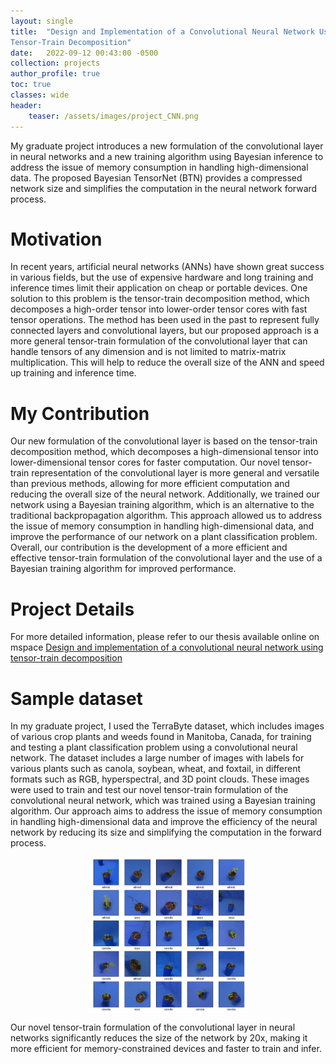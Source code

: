 ```yaml
---
layout: single
title:  "Design and Implementation of a Convolutional Neural Network Using
Tensor-Train Decomposition"
date:   2022-09-12 00:43:00 -0500
collection: projects
author_profile: true
toc: true
classes: wide
header:
    teaser: /assets/images/project_CNN.png
---
```


My graduate project introduces a new formulation of the convolutional layer in neural networks and a new training algorithm using Bayesian inference to address the issue of memory consumption in handling high-dimensional data. The proposed Bayesian TensorNet (BTN) provides a compressed network size and simplifies the computation in the neural network forward process.

# Motivation
In recent years, artificial neural networks (ANNs) have shown great success in various fields, but the use of expensive hardware and long training and inference times limit their application on cheap or portable devices. One solution to this problem is the tensor-train decomposition method, which decomposes a high-order tensor into lower-order tensor cores with fast tensor operations. The method has been used in the past to represent fully connected layers and convolutional layers, but our proposed approach is a more general tensor-train formulation of the convolutional layer that can handle tensors of any dimension and is not limited to matrix-matrix multiplication. This will help to reduce the overall size of the ANN and speed up training and inference time.

# My Contribution
Our new formulation of the convolutional layer is based on the tensor-train decomposition method, which decomposes a high-dimensional tensor into lower-dimensional tensor cores for faster computation. Our novel tensor-train representation of the convolutional layer is more general and versatile than previous methods, allowing for more efficient computation and reducing the overall size of the neural network. Additionally, we trained our network using a Bayesian training algorithm, which is an alternative to the traditional backpropagation algorithm. This approach allowed us to address the issue of memory consumption in handling high-dimensional data, and improve the performance of our network on a plant classification problem. Overall, our contribution is the development of a more efficient and effective tensor-train formulation of the convolutional layer and the use of a Bayesian training algorithm for improved performance.

# Project Details
For more detailed information, please refer to our thesis available online on mspace <a href="https://mspace.lib.umanitoba.ca/handle/1993/36582">Design and implementation of a convolutional neural network using tensor-train decomposition</a>

# Sample dataset
In my graduate project, I used the TerraByte dataset, which includes images of various crop plants and weeds found in Manitoba, Canada, for training and testing a plant classification problem using a convolutional neural network. The dataset includes a large number of images with labels for various plants such as canola, soybean, wheat, and foxtail, in different formats such as RGB, hyperspectral, and 3D point clouds. These images were used to train and test our novel tensor-train formulation of the convolutional neural network, which was trained using a Bayesian training algorithm. Our approach aims to address the issue of memory consumption in handling high-dimensional data and improve the efficiency of the neural network by reducing its size and simplifying the computation in the forward process.
<style>
.center {
  display: block;
  margin-left: auto;
  margin-right: auto;
  min-width: 30%;
  max-width: 50%;
  width: 50vw;
}
</style>
<img class="center" src="/assets/images/project_CNN_data.png" alt="Sample of my training dataset."> 

Our novel tensor-train formulation of the convolutional layer in neural networks significantly reduces the size of the network by 20x, making it more efficient for memory-constrained devices and faster to train and infer.



